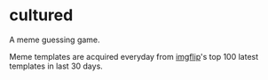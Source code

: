 # cultured
A meme guessing game.

Meme templates are acquired everyday from [imgflip](https://api.imgflip.com/)'s top 100 latest templates in last 30 days.
